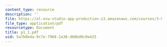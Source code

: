 ```yaml
---
content_type: resource
description: ''
file: https://ol-ocw-studio-app-production.s3.amazonaws.com/courses/3-064-polymer-engineering-fall-2003/5a7b0e4a9c7e79682a38d60bd0c0e425_p1_1.pdf
file_type: application/pdf
resourcetype: Document
title: p1_1.pdf
uid: 5a7b0e4a-9c7e-7968-2a38-d60bd0c0e425
---
```

